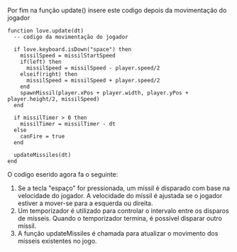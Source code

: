 
Por fim na função update() insere este codigo depois da movimentação do jogador

    function love.update(dt)
      -- codigo da movimentação do jogador

      if love.keyboard.isDown("space") then
        missilSpeed = missilStartSpeed
        if(left) then
          missilSpeed = missilSpeed - player.speed/2
        elseif(right) then
          missilSpeed = missilSpeed + player.speed/2
        end
        spawnMissil(player.xPos + player.width, player.yPos + player.height/2, missilSpeed)
      end

      if missilTimer > 0 then
        missilTimer = missilTimer - dt
      else
        canFire = true
      end

      updateMissiles(dt)
    end

O codigo eserido agora fa o seguinte:
1. Se a tecla "espaço" for pressionada, um míssil é disparado com base na velocidade do jogador. A velocidade do míssil é ajustada se o jogador estiver a mover-se para a esquerda ou direita.
2. Um temporizador é utilizado para controlar o intervalo entre os disparos de mísseis. Quando o temporizador termina, é possível disparar outro míssil.
3. A função updateMissiles é chamada para atualizar o movimento dos mísseis existentes no jogo.